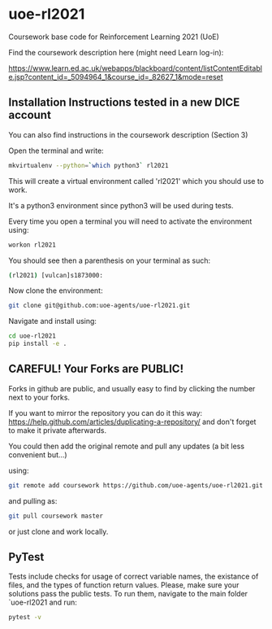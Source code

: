 # uoe-rl2021
Coursework base code for Reinforcement Learning 2021 (UoE)

Find the coursework description here (might need Learn log-in): 

https://www.learn.ed.ac.uk/webapps/blackboard/content/listContentEditable.jsp?content_id=_5094964_1&course_id=_82627_1&mode=reset

## Installation Instructions tested in a new DICE account

You can also find instructions in the coursework description (Section 3)

Open the terminal and write:

```bash
mkvirtualenv --python=`which python3` rl2021
```
This will create a virtual environment called 'rl2021' which you should use to work.

It's a python3 environment since python3 will be used during tests.

Every time you open a terminal you will need to activate the environment using:

```bash
workon rl2021
```

You should see then a parenthesis on your terminal as such:
```bash
(rl2021) [vulcan]s1873000:
```
Now clone the environment:
```bash
git clone git@github.com:uoe-agents/uoe-rl2021.git
```

Navigate and install using:
```bash
cd uoe-rl2021
pip install -e .
```

## CAREFUL! Your Forks are PUBLIC!
Forks in github are public, and usually easy to find by clicking the number next to your forks.

If you want to mirror the repository you can do it this way: https://help.github.com/articles/duplicating-a-repository/ and don't forget to make it private afterwards.

You could then add the original remote and pull any updates (a bit less convenient but...)

using:
```bash
git remote add coursework https://github.com/uoe-agents/uoe-rl2021.git
```
and pulling as:
```bash
git pull coursework master
```
or just clone and work locally.

## PyTest

Tests include checks for usage of correct variable names, the existance of files, and the types of function return values. Please, make sure your solutions pass the public tests.
To run them, navigate to the main folder `uoe-rl2021
and run:
```bash
pytest -v
```


